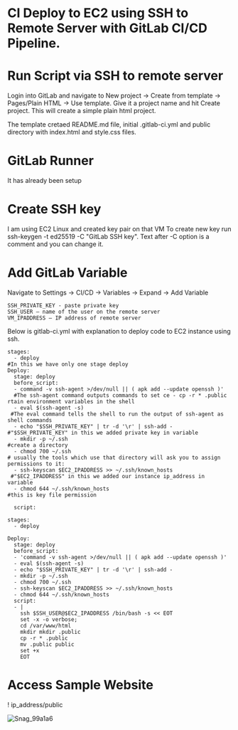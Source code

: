 # CI Deploy to EC2 using SSH to Remote Server with GitLab CI/CD Pipeline.
# Run Script via SSH to remote server

Login into GitLab and navigate to New project -> Create from template -> Pages/Plain HTML -> Use template. Give it a project name and hit Create project. This will create a simple plain html project.

The template cretaed README.md file, initial .gitlab-ci.yml and public directory with index.html and style.css files.

 # GitLab Runner
 It has already been setup 

 # Create SSH key
I am using EC2 Linux and created key pair on that VM
To create new key run ssh-keygen -t ed25519 -C "GitLab SSH key". Text after -C option is a comment and you can change it.

# Add GitLab Variable
Navigate to Settings -> CI/CD -> Variables -> Expand -> Add Variable
```
SSH_PRIVATE_KEY - paste private key
SSH_USER — name of the user on the remote server
VM_IPADDRESS — IP address of remote server
```
Below is gitlab-ci.yml with explanation to deploy code to EC2 instance using ssh.

```
stages:
  - deploy
#In this we have only one stage deploy
Deploy: 
  stage: deploy
  before_script:
  - command -v ssh-agent >/dev/null || ( apk add --update openssh )' 
  #The ssh-agent command outputs commands to set ce - cp -r * .public
rtain environment variables in the shell
  - eval $(ssh-agent -s)
 #The eval command tells the shell to run the output of ssh-agent as shell commands
  - echo "$SSH_PRIVATE_KEY" | tr -d '\r' | ssh-add -
#"$SSH_PRIVATE_KEY" in this we added private key in variable
  - mkdir -p ~/.ssh
#create a directory
  - chmod 700 ~/.ssh
# usually the tools which use that directory will ask you to assign permissions to it:
  - ssh-keyscan $EC2_IPADDRESS >> ~/.ssh/known_hosts
 #"$EC2_IPADDRESS" in this we added our instance ip_address in variable
  - chmod 644 ~/.ssh/known_hosts
#this is key file permission

  script:
```


```
stages:
  - deploy

Deploy: 
  stage: deploy
  before_script:
  - 'command -v ssh-agent >/dev/null || ( apk add --update openssh )' 
  - eval $(ssh-agent -s)
  - echo "$SSH_PRIVATE_KEY" | tr -d '\r' | ssh-add -
  - mkdir -p ~/.ssh
  - chmod 700 ~/.ssh
  - ssh-keyscan $EC2_IPADDRESS >> ~/.ssh/known_hosts
  - chmod 644 ~/.ssh/known_hosts
  script:
  - |
    ssh $SSH_USER@$EC2_IPADDRESS /bin/bash -s << EOT                                                                 
    set -x -o verbose;
    cd /var/www/html
    mkdir mkdir .public
    cp -r * .public
    mv .public public
    set +x
    EOT

```

# Access Sample Website

! ip_address/public

![Snag_99a1a6](https://github.com/asiandevs/gitlab_cicd/assets/37457408/0bb5c85a-82ed-4afd-912a-d7bc1d89d1b8)

